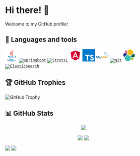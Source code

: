 # Hi there! 👋

Welcome to my GitHub profile! 


## 🔧 Languages and tools 

  <div align="left"> 
    <code><a href="https://www.java.com" title="Java" target="_blank"><img src="https://raw.githubusercontent.com/devicons/devicon/master/icons/java/java-original.svg" alt="java" width="40" height="40"/></a></code>
    <code><a href="https://spring.io/projects/spring-boot" title="Spring Boot" target="_blank"><img src="https://www.adroitlogic.com/static/assets/images/icons/spring-boot.svg" alt="springboot" width="40" height="40"/></a></code>
     <code><a href="https://weblegacy.github.io/struts1/" title="Struts1" target="_blank"><img src="https://upload.wikimedia.org/wikipedia/commons/0/08/Apache_Struts_2_logo.svg" alt="Struts1" width="40" height="40"/></a></code>
    <code><a href="https://angular.dev/" title="Angular" target="_blank"><img src="https://raw.githubusercontent.com/github/explore/c700f6f5bb68a850405eef411cf878162ff34b59/topics/angular/angular.png" alt="Angular" width="40" height="40"/></a></code>
    <code><a href="https://www.typescriptlang.org/" title="TypeScript" target="_blank"><img src="https://raw.githubusercontent.com/github/explore/80688e429a7d4ef2fca1e82350fe8e3517d3494d/topics/typescript/typescript.png" alt="TypeScript" width="40" height="40"/></a></code>
    <code><a href="https://www.mysql.com/" title="MySQL" target="_blank"><img src="https://raw.githubusercontent.com/devicons/devicon/master/icons/mysql/mysql-original-wordmark.svg" alt="mysql" width="40" height="40"/></a></code>
    <code><a href="https://git-scm.com/" title="Git" target="_blank"><img src="https://www.vectorlogo.zone/logos/git-scm/git-scm-icon.svg" alt="git" width="40" height="40"/></a></code>
    <code><a href="https://www.elastic.co/elasticsearch/" title="Elasticsearch" target="_blank"><img src="https://raw.githubusercontent.com/github/explore/d73b58ded658144cd29547485b8537306012eb86/topics/elasticsearch/elasticsearch.png" alt="Elasticsearch" width="40" height="40"/></a></code>
    <code><a href="https://www.docker.com" title="Docker" target="_blank"><img src="https://avatars.githubusercontent.com/u/7739233?s=200&v=4" alt="Elasticsearch" width="40" height="40"/></a></code>
</div>

## 🏆 GitHub Trophies

  ![GitHub Trophy](https://github-profile-trophy.vercel.app/?username=ImanNazirah&theme=radical&rank=S,AAA,AA,A,B&&margin-w=4)

## 📊 GitHub Stats 

<p align="center">
 <img width="48%" src="https://github-readme-streak-stats.herokuapp.com/?user=ImanNazirah&theme=onedark&custom_title=streak-stats&hide_border=false&layout=compact" />
<p>

<p align="center">
<img width="38%" src="https://github-readme-stats.vercel.app/api/top-langs/?username=ImanNazirah&theme=onedark&custom_title=streak-stats&hide_border=false&layout=compact&exclude_repo=restful-api-laravel,1DHeatEquation,Group-Project-Matrix-Theory-Fractals,FYP-NumericalMethodForSolvingEllipticEquation,boundary-layer-,FLUID-MECHANICS-AND-HEAT-MASS-TRANSFER-assignment1">
<img width="45%" src="https://github-readme-stats.vercel.app/api?username=ImanNazirah&show_icons=true&hide_border=false&show_owner=true&title_color=ff6e96&theme=onedark&layout=compact&hide_rank=true&hide=contribs,issues" />
</p>

<img width="38%" src="https://github-readme-stats.vercel.app/api/top-langs/?username=ImanNazirah&theme=onedark&custom_title=streak-stats&hide_border=false&layout=compact&exclude_repo=restful-api-laravel">
<img width="38%" src="https://github-readme-stats.vercel.app/api/top-langs/?username=ImanNazirah&theme=onedark&custom_title=streak-stats&hide_border=false&layout=compact">



